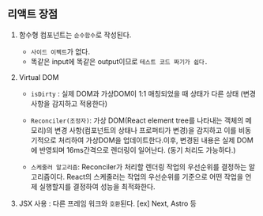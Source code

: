 ## 리액트 장점

1. 함수형 컴포넌트는 `순수함수`로 작성된다.

    - `사이드 이펙트`가 없다.
    - 똑같은 input에 똑같은 output이므로 `테스트 코드 짜기가 쉽다.`

2. Virtual DOM

    - `isDirty` : 실제 DOM과 가상DOM이 1:1 매칭되었을 때 상태가 다른 상태 (변경 사항을 감지하고 적용한다)
    - `Reconciler(조정자)`: 가상 DOM(React element tree를 나타내는 객체의 메모리)의 변경 사항(컴포넌트의 상태나 프로퍼티가 변경)을 감지하고 이를 비동기적으로 처리하여 가상DOM을 업데이트한다.이후, 변경된 내용은 실제 DOM에 반영되며 16ms간격으로 렌더링이 일어난다. (동기 처리도 가능하다.)

    - `스케줄러 알고리즘`: Reconciler가 처리할 렌더링 작업의 우선순위를 결정하는 알고리즘이다. React의 스케줄러는 작업의 우선순위를 기준으로 어떤 작업을 언제 실행할지를 결정하여 성능을 최적화한다.

3. JSX 사용 : 다른 프레임 워크와 `호환`된다. [ex] Next, Astro 등
